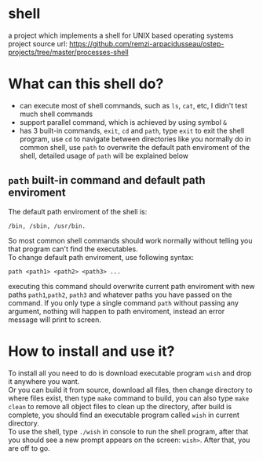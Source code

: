 # shell
a project which implements a shell for UNIX based operating systems <br/>
project source url: https://github.com/remzi-arpacidusseau/ostep-projects/tree/master/processes-shell <br/>

# What can this shell do?
* can execute most of shell commands, such as ``ls``, ``cat``, etc, I didn't test 
much shell commands 
* support parallel command, which is achieved by using symbol ``&``
* has 3 built-in commands, ``exit``, ``cd`` and ``path``, type ``exit`` to exit the 
shell program, use ``cd`` to navigate between directories like you normally do in 
common shell, 
use ``path`` to overwrite the default path enviroment of the shell, detailed usage 
of ``path`` will be explained below

## ``path`` built-in command and default path enviroment
The default path enviroment of the shell is:

    /bin, /sbin, /usr/bin.
So most common shell commands should work normally without telling you that program 
can't find the executables.<br/>
To change default path enviroment, use following syntax:

    path <path1> <path2> <path3> ...
executing this command should overwrite current path enviroment with new  paths 
``path1``,``path2``, ``path3`` and whatever paths you have passed on the command. If you
only type a single command ``path`` without passing any argument, nothing will happen to 
path enviroment, instead an error message will print to screen.

# How to install and use it?
To install all you need to do is download executable program ``wish`` and drop it 
anywhere you want.<br/>
Or you can build it from source, download all files, then change directory to where 
files exist, then type ``make`` command to build, you can also type ``make clean`` to
remove all object files to clean up the directory, after build is complete, you should
find an executable program called ``wish`` in current directory.<br/>
To use the shell, type ``./wish`` in console to run the shell program, after that you
should see a new prompt appears on the screen: ``wish>``. After that, you are off to go.
